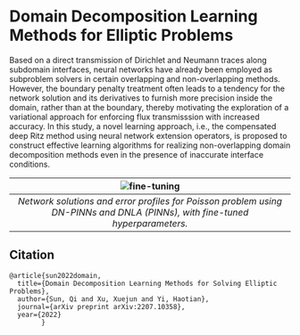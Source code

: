 # Domain Decomposition Learning Methods for Elliptic Problems
Based on a direct transmission of Dirichlet and Neumann traces along subdomain interfaces, neural networks have already been employed as subproblem solvers in certain overlapping and non-overlapping methods. However, the boundary penalty treatment often leads to a tendency for the network solution and its derivatives to furnish more precision inside the domain, rather than at the boundary, thereby motivating the exploration of a variational approach for enforcing flux transmisssion with increased accuracy. In this study, a novel learning approach, i.e., the compensated deep Ritz method using neural network extension operators, is proposed to construct effective learning algorithms for realizing non-overlapping domain decomposition methods even in the presence of inaccurate interface conditions. 



|![fine-tuning](https://github.com/AI4SC-TJU/DDLM/assets/93070782/1db6cefd-b7bf-460e-87c6-5ff0bd523bca)|
|:--------------------------------------------------------------:|
| *Network solutions and error profiles for Poisson problem using DN-PINNs and DNLA (PINNs), with fine-tuned hyperparameters.* |




## Citation

    @article{sun2022domain,
      title={Domain Decomposition Learning Methods for Solving Elliptic Problems},
      author={Sun, Qi and Xu, Xuejun and Yi, Haotian},
      journal={arXiv preprint arXiv:2207.10358},
      year={2022}
            }

